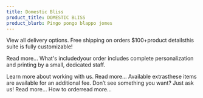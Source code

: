 ```yaml
---
title: Domestic Bliss
product_title: DOMESTIC BLISS
product_blurb: Pingo pongo blappo jomes
---
```


View all delivery options. Free shipping on orders $100+product detailsthis suite is fully customizable! 

Read more... What's includedyour order includes complete personalization and printing by a small, dedicated staff.  

Learn more about working with us. Read more... Available extrasthese items are available for an additional fee. Don’t see something you want? Just ask us! Read more... How to orderread more...